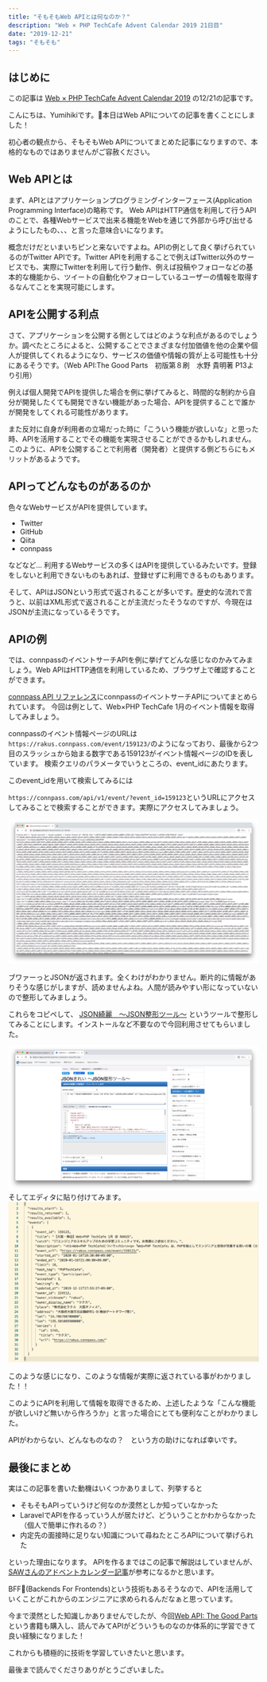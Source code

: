 ```yaml
---
title: "そもそもWeb APIとは何なのか？"
description: "Web × PHP TechCafe Advent Calendar 2019 21日目"
date: "2019-12-21"
tags: "そもそも"
---
```


## はじめに

この記事は [Web × PHP TechCafe Advent Calendar 2019](https://qiita.com/advent-calendar/2019/php-tech-cafe) の12/21の記事です。

こんにちは、Yumihikiです。本日はWeb APIについての記事を書くことにしました！

初心者の観点から、そもそもWeb APIについてまとめた記事になりますので、本格的なものではありませんがご容赦ください。

## Web APIとは

まず、APIとはアプリケーションプログラミングインターフェース(Application Programming Interface)の略称です。
Web APIはHTTP通信を利用して行うAPIのことで、各種Webサービスで出来る機能をWebを通じて外部から呼び出せるようにしたもの、、、と言った意味合いになります。

概念だけだといまいちピンと来ないですよね。APIの例として良く挙げられているのがTwitter APIです。Twitter APIを利用することで例えばTwitter以外のサービスでも、実際にTwitterを利用して行う動作、例えば投稿やフォローなどの基本的な機能から、ツイートの自動化やフォローしているユーザーの情報を取得するなんてことを実現可能にします。

## APIを公開する利点

さて、アプリケーションを公開する側としてはどのような利点があるのでしょうか。調べたところによると、公開することでさまざまな付加価値を他の企業や個人が提供してくれるようになり、サービスの価値や情報の質が上る可能性も十分にあるそうです。（Web API:The Good Parts　初版第８刷　水野 貴明著 P13より引用）

例えば個人開発でAPIを提供した場合を例に挙げてみると、時間的な制約から自分が開発したくても開発できない機能があった場合、APIを提供することで誰かが開発をしてくれる可能性があります。

また反対に自身が利用者の立場だった時に「こういう機能が欲しいな」と思った時、APIを活用することでその機能を実現させることができるかもしれません。
このように、APIを公開することで利用者（開発者）と提供する側どちらにもメリットがあるようです。

## APIってどんなものがあるのか

色々なWebサービスがAPIを提供しています。

- Twitter
- GitHub
- Qiita
- connpass

などなど... 利用するWebサービスの多くはAPIを提供しているみたいです。登録をしないと利用できないものもあれば、登録せずに利用できるものもあります。

そして、APIはJSONという形式で返されることが多いです。歴史的な流れで言うと、以前はXML形式で返されることが主流だったそうなのですが、今現在はJSONが主流になっているそうです。

## APIの例

では、connpassのイベントサーチAPIを例に挙げてどんな感じなのかみてみましょう。Web APIはHTTP通信を利用しているため、ブラウザ上で確認することができます。

[connpass API リファレンス](https://connpass.com/about/api/)にconnpassのイベントサーチAPIについてまとめられています。
今回は例として、Web×PHP TechCafe 1月のイベント情報を取得してみましょう。

connpassのイベント情報ページのURLは`https://rakus.connpass.com/event/159123/`のようになっており、最後から2つ目のスラッシュから始まる数字である159123がイベント情報ページのIDを表しています。
検索クエリのパラメータでいうところの、event_idにあたります。

このevent_idを用いて検索してみるには

`https://connpass.com/api/v1/event/?event_id=159123`というURLにアクセスしてみることで検索することができます。実際にアクセスしてみましょう。

![json返却](../../images/jsonimage.png)

ブワァーっとJSONが返されます。全くわけがわかりません。断片的に情報がありそうな感じがしますが、読めませんよね。人間が読みやすい形になっていないので整形してみましょう。

これらをコピペして、
[JSON綺麗　〜JSON整形ツール〜](https://tools.m-bsys.com/development_tooles/json-beautifier.php)
というツールで整形してみることにします。インストールなど不要なので今回利用させてもらいました。

![json綺麗](../../images/jsonkirei.png)
そしてエディタに貼り付けてみます。
![jsonフォーマット後](../../images/jsonformat.png)

このような感じになり、このような情報が実際に返されている事がわかりました！！

このようにAPIを利用して情報を取得できるため、上述したような「こんな機能が欲しいけど無いから作ろうか」と言った場合にとても便利なことがわかりました。

APIがわからない、どんなものなの？　という方の助けになれば幸いです。

## 最後にまとめ

実はこの記事を書いた動機はいくつかありまして、列挙すると

- そもそもAPIっていうけど何なのか漠然としか知っていなかった
- LaravelでAPIを作るっていう人が居たけど、どういうことかわからなかった（個人で簡単に作れるの？）
- 内定先の面接時に足りない知識について尋ねたところAPIについて挙げられた

といった理由になります。
APIを作るまではこの記事で解説はしていませんが、[SAWさんのアドベントカレンダー記事](https://sierra-kilo.hatenablog.jp/entry/2019/12/15/070000)が参考になるかと思います。

BFF(Backends For Frontends)という技術もあるそうなので、APIを活用していくことがこれからのエンジニアに求められるんだなぁと思っています。

今まで漠然とした知識しかありませんでしたが、今回[Web API: The Good Parts](https://www.oreilly.co.jp/books/9784873116860/)という書籍も購入し、読んでみてAPIがどういうものなのか体系的に学習できて良い経験になりました！

これからも積極的に技術を学習していきたいと思います。

最後まで読んでくださりありがとうございました。
